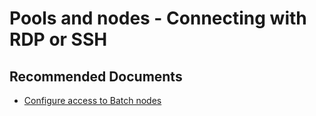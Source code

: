 <properties
    pageTitle="Pools and Nodes / Connecting with RDP or SSH"
    description="Pools and Nodes / Connecting with RDP or SSH"
    service="microsoft.batch"
    resource="batchaccounts"
    authors="matthchr"
    ms.author="matthchr"
    displayOrder=""
    articleId="batch-pools-and-nodes-rdp-ssh"
    selfHelpType="generic"
    supportTopicIds="32635066"
    resourceTags=""
    productPesIds="15614"
    cloudEnvironments="public, Fairfax, usnat, ussec"
	ownershipId="Compute_AzureBatch"
/>

# Pools and nodes - Connecting with RDP or SSH

## **Recommended Documents**
* [Configure access to Batch nodes](https://docs.microsoft.com/azure/batch/pool-endpoint-configuration)
